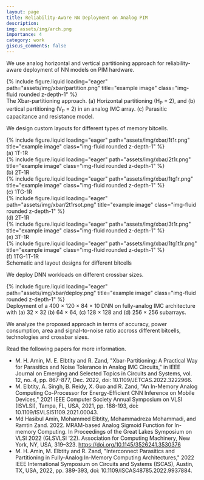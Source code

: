 ```yaml
---
layout: page
title: Reliability-Aware NN Deployment on Analog PIM
description:
img: assets/img/arch.png
importance: 4
category: work
giscus_comments: false
---
```


We use analog horizontal and vertical partitioning approach for reliability-aware deployment of NN models on PIM hardware.

<div class="row justify-content-center">
    <div class="col-sm-12 mt-3 mt-md-0">
        {% include figure.liquid loading="eager" path="assets/img/xbar/partition.png" title="example image" class="img-fluid rounded z-depth-1" %}
    </div>
</div>
<div class="caption">
    The Xbar-partitioning approach. (a) Horizontal partitioning (H<sub>P</sub> = 2), and (b) vertical partitioning (V<sub>P</sub> = 2) in an analog IMC array. (c) Parasitic capacitance and resistance model.
</div>

We design custom layouts for different types of memory bitcells.

<div class="row">
    <div class="col-sm mt-3 mt-md-0">
        {% include figure.liquid loading="eager" path="assets/img/xbar/1t1r.png" title="example image" class="img-fluid rounded z-depth-1" %}
        <div class="caption">
            (a) 1T-1R
        </div>
    </div>
    <div class="col-sm mt-3 mt-md-0">
        {% include figure.liquid loading="eager" path="assets/img/xbar/2t1r.png" title="example image" class="img-fluid rounded z-depth-1" %}
        <div class="caption">
            (b) 2T-1R
        </div>
    </div>
    <div class="col-sm mt-3 mt-md-0">
        {% include figure.liquid loading="eager" path="assets/img/xbar/1tg1r.png" title="example image" class="img-fluid rounded z-depth-1" %}
        <div class="caption">
            (c) 1TG-1R
        </div>
    </div>
</div>
<div class="row">
    <div class="col-sm mt-3 mt-md-0">
        {% include figure.liquid loading="eager" path="assets/img/xbar/2t1rsot.png" title="example image" class="img-fluid rounded z-depth-1" %}
        <div class="caption">
            (d) 2T-1R
        </div>
    </div>
    <div class="col-sm mt-3 mt-md-0">
        {% include figure.liquid loading="eager" path="assets/img/xbar/3t1r.png" title="example image" class="img-fluid rounded z-depth-1" %}
        <div class="caption">
            (e) 3T-1R
        </div>
    </div>
    <div class="col-sm mt-3 mt-md-0">
        {% include figure.liquid loading="eager" path="assets/img/xbar/1tg1t1r.png" title="example image" class="img-fluid rounded z-depth-1" %}
        <div class="caption">
            (f) 1TG-1T-1R
        </div>
    </div>
</div>

<div class="caption">
    Schematic and layout designs for different bitcells
</div>

We deploy DNN workloads on different crossbar sizes.
<div class="row justify-content-center">
    <div class="col-sm-12 mt-3 mt-md-0">
        {% include figure.liquid loading="eager" path="assets/img/xbar/deploy.png" title="example image" class="img-fluid rounded z-depth-1" %}
    </div>
</div>
<div class="caption">
    Deployment of a 400 × 120 × 84 × 10 DNN on fully-analog IMC architecture with (a) 32 × 32 (b) 64 × 64, (c) 128 × 128 and (d) 256 × 256 subarrays.
</div>

We analyze the proposed approach in terms of accuracy, power consumption, area and signal-to-noise ratio accross different bitcells, technologies and crossbar sizes.

Read the following papers for more information.

- M. H. Amin, M. E. Elbtity and R. Zand, "Xbar-Partitioning: A Practical Way for Parasitics and Noise Tolerance in Analog IMC Circuits," in IEEE Journal on Emerging and Selected Topics in Circuits and Systems, vol. 12, no. 4, pp. 867-877, Dec. 2022, doi: 10.1109/JETCAS.2022.3222966.
- M. Elbtity, A. Singh, B. Reidy, X. Guo and R. Zand, "An In-Memory Analog Computing Co-Processor for Energy-Efficient CNN Inference on Mobile Devices," 2021 IEEE Computer Society Annual Symposium on VLSI (ISVLSI), Tampa, FL, USA, 2021, pp. 188-193, doi: 10.1109/ISVLSI51109.2021.00043.
- Md Hasibul Amin, Mohammed Elbtity, Mohammadreza Mohammadi, and Ramtin Zand. 2022. MRAM-based Analog Sigmoid Function for In-memory Computing. In Proceedings of the Great Lakes Symposium on VLSI 2022 (GLSVLSI '22). Association for Computing Machinery, New York, NY, USA, 319–323. https://doi.org/10.1145/3526241.3530376
- M. H. Amin, M. Elbtity and R. Zand, "Interconnect Parasitics and Partitioning in Fully-Analog In-Memory Computing Architectures," 2022 IEEE International Symposium on Circuits and Systems (ISCAS), Austin, TX, USA, 2022, pp. 389-393, doi: 10.1109/ISCAS48785.2022.9937884.
